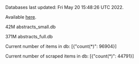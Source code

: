 Databases last updated: Fri May 20 15:48:26 UTC 2022. 

Available [here](https://github.com/cbeauhilton/ash-db/releases).


42M	abstracts_small.db

371M	abstracts_full.db

Current number of items in db:
[{"count(*)": 96904}]

Current number of scraped items in db:
[{"count(*)": 44791}]
